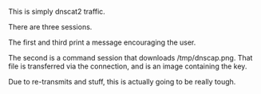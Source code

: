 This is simply dnscat2 traffic.

There are three sessions.

The first and third print a message encouraging the user.

The second is a command session that downloads /tmp/dnscap.png. That file is transferred via the connection, and is an image containing the key.

Due to re-transmits and stuff, this is actually going to be really tough.
